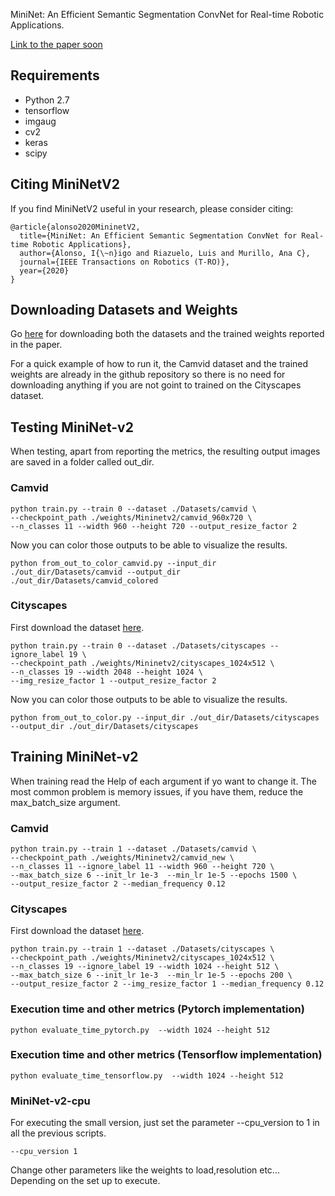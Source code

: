 
MiniNet: An Efficient Semantic Segmentation ConvNet for Real-time Robotic Applications.

[Link to the paper soon](https://github.com/Shathe/MiniNet-v2)

## Requirements
- Python 2.7
- tensorflow
- imgaug
- cv2
- keras
- scipy


## Citing MiniNetV2

If you find MiniNetV2 useful in your research, please consider citing:
```
@article{alonso2020MininetV2,
  title={MiniNet: An Efficient Semantic Segmentation ConvNet for Real-time Robotic Applications},
  author={Alonso, I{\~n}igo and Riazuelo, Luis and Murillo, Ana C},
  journal={IEEE Transactions on Robotics (T-RO)},
  year={2020}
}
```



## Downloading Datasets and Weights
Go [here](https://drive.google.com/drive/folders/1xdfwU164M7tJVOaqco-tGMBcQcb1r_ml?usp=sharing) for downloading both the datasets and the trained weights reported in the paper.

For a quick example of how to run it, the Camvid dataset and the trained weights are already in the github repository so there is no need for downloading anything if you are not goint to trained on the Cityscapes dataset.

## Testing MiniNet-v2
When testing, apart from reporting the metrics, the resulting output images are saved in a folder called out_dir.
### Camvid
```
python train.py --train 0 --dataset ./Datasets/camvid \
--checkpoint_path ./weights/Mininetv2/camvid_960x720 \
--n_classes 11 --width 960 --height 720 --output_resize_factor 2 
```
Now you can color those outputs to be able to visualize the results.
```
python from_out_to_color_camvid.py --input_dir ./out_dir/Datasets/camvid --output_dir ./out_dir/Datasets/camvid_colored
```

### Cityscapes
First download the dataset [here](https://drive.google.com/drive/folders/1xdfwU164M7tJVOaqco-tGMBcQcb1r_ml?usp=sharing).
```
python train.py --train 0 --dataset ./Datasets/cityscapes --ignore_label 19 \
--checkpoint_path ./weights/Mininetv2/cityscapes_1024x512 \
--n_classes 19 --width 2048 --height 1024 \
--img_resize_factor 1 --output_resize_factor 2 
```
Now you can color those outputs to be able to visualize the results.
```
python from_out_to_color.py --input_dir ./out_dir/Datasets/cityscapes --output_dir ./out_dir/Datasets/cityscapes
```

## Training MiniNet-v2
When training read the Help of each argument if yo want to change it.
The most common problem is memory issues, if you have them, reduce the max_batch_size argument.
### Camvid
```
python train.py --train 1 --dataset ./Datasets/camvid \
--checkpoint_path ./weights/Mininetv2/camvid_new \
--n_classes 11 --ignore_label 11 --width 960 --height 720 \
--max_batch_size 6 --init_lr 1e-3  --min_lr 1e-5 --epochs 1500 \
--output_resize_factor 2 --median_frequency 0.12
```
### Cityscapes
First download the dataset [here](https://drive.google.com/drive/folders/1xdfwU164M7tJVOaqco-tGMBcQcb1r_ml?usp=sharing).
```
python train.py --train 1 --dataset ./Datasets/cityscapes \
--checkpoint_path ./weights/Mininetv2/cityscapes_1024x512 \
--n_classes 19 --ignore_label 19 --width 1024 --height 512 \
--max_batch_size 6 --init_lr 1e-3  --min_lr 1e-5 --epochs 200 \
--output_resize_factor 2 --img_resize_factor 1 --median_frequency 0.12
```

### Execution time and other metrics (Pytorch implementation)

```
python evaluate_time_pytorch.py  --width 1024 --height 512
```

### Execution time and other metrics (Tensorflow implementation)
```
python evaluate_time_tensorflow.py  --width 1024 --height 512
```
### MiniNet-v2-cpu
For executing the small version, just set the parameter --cpu_version to 1 in all the previous scripts.
```
--cpu_version 1
```
Change other parameters like the weights to load,resolution etc... Depending on the set up to execute.
